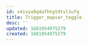 ```yaml
---
id: x4ivya9q4afhtgtdtvl1ufq
title: Trigger_mapvar_toggle
desc: ''
updated: 1681954975279
created: 1681954975279
---
```

